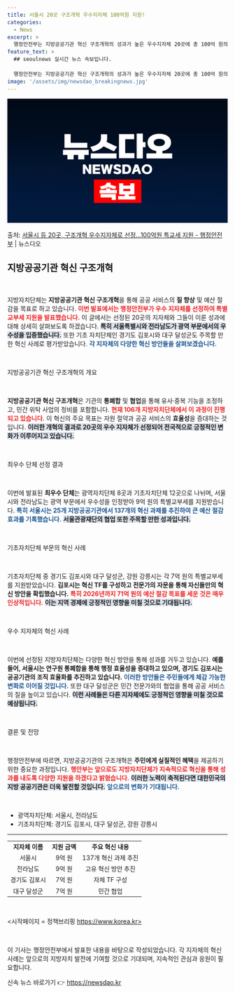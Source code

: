 ```yaml
---
title: 서울시 20곳 구조개혁 우수지자체 100억원 지원!
categories:
  - News
excerpt: >
  행정안전부는 지방공공기관 혁신 구조개혁의 성과가 높은 우수지자체 20곳에 총 100억 원의 특별교부세를 지원…
feature_text: >
  ## seoulnews 실시간 뉴스 속보입니다.

  행정안전부는 지방공공기관 혁신 구조개혁의 성과가 높은 우수지자체 20곳에 총 100억 원의 특별교부세를 지원…
image: '/assets/img/newsdao_breakingnews.jpg'
---
```


![뉴스다오 속보](/assets/img/newsdao_breakingnews.jpg)

<p>출처: <a href="https://newsdao.kr/2737" rel="dofollow">서울시 등 20곳, 구조개혁 우수지자체로 선정…100억원 특교세 지원 - 행정안전부</a> | 뉴스다오</p>

<h2 data-ke-size="size26">지방공공기관 혁신 구조개혁</h2>

<p data-ke-size="size16">&nbsp;</p>

지방자치단체는 **지방공공기관 혁신 구조개혁**을 통해 공공 서비스의 **질 향상** 및 예산 절감을 목표로 하고 있습니다. <b><span style="color: #ee2323;">이번 발표에서는 행정안전부가 우수 지자체를 선정하여 특별교부세 지원을 발표했습니다.</span></b> 이 글에서는 선정된 20곳의 지자체와 그들이 이룬 성과에 대해 상세히 살펴보도록 하겠습니다. <b><span style="background-color: #21538527;">특히 서울특별시와 전라남도가 광역 부문에서의 우수성을 입증했습니다.</span></b> 또한 기초 자치단체인 경기도 김포시와 대구 달성군도 주목할 만한 혁신 사례로 평가받았습니다. <b><span style="color: #1a5490;">각 지자체의 다양한 혁신 방안들을 살펴보겠습니다.</span></b>

<p data-ke-size="size16">&nbsp;</p>

지방공공기관 혁신 구조개혁의 개요

<p data-ke-size="size16">&nbsp;</p>

<b>지방공공기관 혁신 구조개혁</b>은 기관의 **통폐합** 및 **협업**을 통해 유사·중복 기능을 조정하고, 민간 위탁 사업의 정비를 포함합니다. <b><span style="color: #ee2323;">현재 106개 지방자치단체에서 이 과정이 진행되고 있습니다.</span></b> 이 혁신의 주요 목표는 자원 절약과 공공 서비스의 **효율성**을 증대하는 것입니다. <b><span style="background-color: #21538527;">이러한 개혁의 결과로 20곳의 우수 지자체가 선정되어 전국적으로 긍정적인 변화가 이루어지고 있습니다.</span></b>

<p data-ke-size="size16">&nbsp;</p>

최우수 단체 선정 결과

<p data-ke-size="size16">&nbsp;</p>

이번에 발표된 **최우수 단체**는 광역자치단체 8곳과 기초자치단체 12곳으로 나뉘며, 서울시와 전라남도는 광역 부문에서 우수성을 인정받아 9억 원의 특별교부세를 지원받습니다. <b><span style="color: #1a5490;">특히 서울시는 25개 지방공공기관에서 137개의 혁신 과제를 추진하여 큰 예산 절감 효과를 기록했습니다.</span></b> <b><span style="background-color: #21538527;">서울관광재단의 협업 또한 주목할 만한 성과입니다.</span></b>

<p data-ke-size="size16">&nbsp;</p>

기초자치단체 부문의 혁신 사례

<p data-ke-size="size16">&nbsp;</p>

기초자치단체 중 경기도 김포시와 대구 달성군, 강원 강릉시는 각 7억 원의 특별교부세를 지원받았습니다. <b>김포시는 혁신 TF를 구성하고 전문가의 자문을 통해 자신들만의 **혁신 방안을 확립**했습니다.</b> <b><span style="color: #ee2323;">특히 2026년까지 71억 원의 예산 절감 목표를 세운 것은 매우 인상적입니다.</span></b> <b><span style="background-color: #21538527;">이는 지역 경제에 긍정적인 영향을 미칠 것으로 기대됩니다.</span></b>

<p data-ke-size="size16">&nbsp;</p>

우수 지자체의 혁신 사례

<p data-ke-size="size16">&nbsp;</p>

이번에 선정된 지방자치단체는 다양한 혁신 방안을 통해 성과를 거두고 있습니다. <b>예를 들어, 서울시는 연구원 통폐합을 통해 **행정 효율성을 증대**하고 있으며, 경기도 김포시는 공공기관의 **조직 효율화**를 추진하고 있습니다.</b> <b><span style="color: #1a5490;">이러한 방안들은 주민들에게 체감 가능한 변화로 이어질 것입니다.</span></b> 또한 대구 달성군은 민간 전문가와의 협업을 통해 공공 서비스의 질을 높이고 있습니다. <b><span style="background-color: #21538527;">이런 사례들은 다른 지자체에도 긍정적인 영향을 미칠 것으로 예상됩니다.</span></b>

<p data-ke-size="size16">&nbsp;</p>

결론 및 전망

<p data-ke-size="size16">&nbsp;</p>

행정안전부에 따르면, 지방공공기관의 구조개혁은 **주민에게 실질적인 혜택**을 제공하기 위한 중요한 과정입니다. <b><span style="color: #ee2323;">행안부는 앞으로도 지방자치단체가 지속적으로 혁신을 통해 성과를 내도록 다양한 지원을 하겠다고 밝혔습니다.</span></b> <b><span style="background-color: #21538527;">이러한 노력이 축적된다면 대한민국의 지방 공공기관은 더욱 발전할 것입니다.</span></b> <b><span style="color: #1a5490;">앞으로의 변화가 기대됩니다.</span></b>

<p data-ke-size="size16">&nbsp;</p>

<ul>
    <li>광역자치단체: 서울시, 전라남도</li>
    <li>기초자치단체: 경기도 김포시, 대구 달성군, 강원 강릉시</li>
</ul>

<hr>

<table style="width: 100%;">
    <tr>
        <td style="text-align: center; height: 17px;"><b>지자체 이름</b></td>
        <td style="text-align: center; height: 17px;"><b>지원 금액</b></td>
        <td style="text-align: center; height: 17px;"><b>주요 혁신 내용</b></td>
    </tr>
    <tr>
        <td style="text-align: center; height: 17px;">서울시</td>
        <td style="text-align: center; height: 17px;">9억 원</td>
        <td style="text-align: center; height: 17px;">137개 혁신 과제 추진</td>
    </tr>
    <tr>
        <td style="text-align: center; height: 17px;">전라남도</td>
        <td style="text-align: center; height: 17px;">9억 원</td>
        <td style="text-align: center; height: 17px;">고유 혁신 방안 추진</td>
    </tr>
    <tr>
        <td style="text-align: center; height: 17px;">경기도 김포시</td>
        <td style="text-align: center; height: 17px;">7억 원</td>
        <td style="text-align: center; height: 17px;">자체 TF 구성</td>
    </tr>
    <tr>
        <td style="text-align: center; height: 17px;">대구 달성군</td>
        <td style="text-align: center; height: 17px;">7억 원</td>
        <td style="text-align: center; height: 17px;">민간 협업</td>
    </tr>
</table>

<p data-ke-size="size16">&nbsp;</p>

<시작페이지 = 정책브리핑 https://www.korea.kr>

<p data-ke-size="size16">&nbsp;</p>

이 기사는 행정안전부에서 발표한 내용을 바탕으로 작성되었습니다. 각 지자체의 혁신 사례는 앞으로의 지방자치 발전에 기여할 것으로 기대되며, 지속적인 관심과 응원이 필요합니다. 

신속 뉴스 바로가기 👉 <a href="https://newsdao.kr" rel="dofollow">https://newsdao.kr</a>


